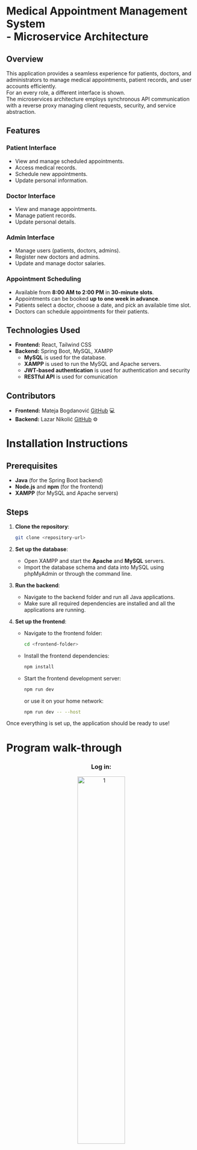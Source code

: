 # Medical Appointment Management System <br /> - Microservice Architecture


## Overview

This application provides a seamless experience for patients, doctors, and administrators to manage medical appointments, patient records, and user accounts efficiently.
<br />
For an every role, a different interface is shown.
<br />
The microservices architecture employs synchronous API communication with a reverse proxy managing client requests, security, and service abstraction.

## Features

### Patient Interface

- View and manage scheduled appointments.
- Access medical records.
- Schedule new appointments.
- Update personal information.

### Doctor Interface

- View and manage appointments.
- Manage patient records.
- Update personal details.

### Admin Interface

- Manage users (patients, doctors, admins).
- Register new doctors and admins.
- Update and manage doctor salaries.

### Appointment Scheduling

- Available from **8:00 AM to 2:00 PM** in **30-minute slots**.
- Appointments can be booked **up to one week in advance**.
- Patients select a doctor, choose a date, and pick an available time slot.
- Doctors can schedule appointments for their patients.

## Technologies Used

- **Frontend:** React, Tailwind CSS
- **Backend:** Spring Boot, MySQL, XAMPP
  - **MySQL** is used for the database.
  - **XAMPP** is used to run the MySQL and Apache servers.
  - **JWT-based authentication** is used for authentication and security
  - **RESTful API** is used for comunication
## Contributors

- **Frontend:** Mateja Bogdanović [GitHub](https://github.com/matejabogdanovic) 💻
- **Backend:** Lazar Nikolić [GitHub](https://github.com/4796) ⚙️

# Installation Instructions

## Prerequisites

- **Java** (for the Spring Boot backend)
- **Node.js** and **npm** (for the frontend)
- **XAMPP** (for MySQL and Apache servers)

## Steps

1. **Clone the repository**:
   ```bash
   git clone <repository-url>
   ```
2. **Set up the database**:

   - Open XAMPP and start the **Apache** and **MySQL** servers.
   - Import the database schema and data into MySQL using phpMyAdmin or through the command line.

3. **Run the backend**:

   - Navigate to the backend folder and run all Java applications.
   - Make sure all required dependencies are installed and all the applications are running.

4. **Set up the frontend**:
   - Navigate to the frontend folder:
     ```bash
     cd <frontend-folder>
     ```
   - Install the frontend dependencies:
     ```bash
     npm install
     ```
   - Start the frontend development server:
     ```bash
     npm run dev
     ```
     or use it on your home network:
     ```bash
     npm run dev -- --host
     ```

Once everything is set up, the application should be ready to use!



# Program walk-through
<div align="center">
  
### Log in:  <br/>
<img src="https://drive.google.com/uc?id=1r_HihTc7dNEAAc0LdTyAHV70TG0kb8eB" height="50%" width="50%" alt="1"/>
<br />
<br />

### Register:  <br/>
<img src="https://drive.google.com/uc?id=1998dc4S1v3uvbj9aELQbXuzhrA_b4YyE" height="50%" width="50%" alt="1"/>
<br />
<br />

### Patient dashboard:  <br/>
<img src="https://drive.google.com/uc?id=1wWUitGQ8rF0CY6BLJ2BOr9cnE_TxXyQb" height="50%" width="50%" alt="1"/> <br />
Patient can choose the doctor to make an appointment or cancel the appointment from the list
<br />
<br />

### Patient making an appointment:  <br/>
<img src="https://drive.google.com/uc?id=1Hlz3-xN6Kq5Z7r9j1K_2n9FCoYEUEdKB" height="50%" width="50%" alt="1"/> <br />
Patient can choose the date from the calendar and time from the list of open appointment times
<br />
<br />

### Patients earlier medical records:  <br/>
<img src="https://drive.google.com/uc?id=11AKRGRaTdShD9RJG5NO5pE9iB6BjrIrx" height="50%" width="50%" alt="1"/> <br />
Patients can see their own earlier medical redords
<br />
<br />

### Patients profile settings:  <br/>
<img src="https://drive.google.com/uc?id=1a0mNcja639NB1tSVGTQLqQckxmPfrMKr" height="50%" width="50%" alt="1"/>
<br />
<br />

### Patient editing profile information:  <br/>
<img src="https://drive.google.com/uc?id=1oaGKPYape_E-iCZ5dGjuGWIuiSoqDDNn" height="50%" width="50%" alt="1"/> 
<br />
<br />

### Changing username or password:  <br/>
<img src="https://drive.google.com/uc?id=1OaXF6a5S77wjmLErrdE8UkedYwCFLZpR" height="50%" width="50%" alt="1"/> 
<br />
<br />

### Doctors dashboard:  <br/>
<img src="https://drive.google.com/uc?id=1V4a-Srhq3kFJ_-o04oRgLcuhgZYkL5GJ" height="50%" width="50%" alt="1"/> <br />
Doctor can see their future appointments or search patients to read information, book an appointment or make, edit or delete a medical record
<br />
<br />

### Doctor chose the patient:  <br/>
<img src="https://drive.google.com/uc?id=1lLOhLxLDq5HJ2HHyciqhtveoFllrJn7t" height="50%" width="50%" alt="1"/> <br />
<img src="https://drive.google.com/uc?id=1lIPGWVFNVRx8tTdHgWLePdyzPTKDllEp" height="50%" width="50%" alt="1"/> 
<br />
<br />

### Doctors profile:  <br/>
<img src="https://drive.google.com/uc?id=14aJZSHXAvIwCfhauWQD5Gcdrz8x_Kgs9" height="50%" width="50%" alt="1"/> <br />
Editing information: <br/>
<img src="https://drive.google.com/uc?id=1F8evpG4A6UeCQmeooqEyYc69Zuy_kP1G" height="50%" width="50%" alt="1"/>
<br />
<br />

### Admins dashboard:  <br/>
<img src="https://drive.google.com/uc?id=14dXL7PD2i4O078QBxxoa6PzhoHpHm8Jh" height="50%" width="50%" alt="1"/> <br />
Admin can see all the profiles, search them, select specific profile to see more information, delete the profile or change information about a doctor
<br />
<br />

### Admin chose the doctor:  <br/>
<img src="https://drive.google.com/uc?id=1EOT19v8FdWyMWLKWvghIFKqvkENxjE3i" height="50%" width="50%" alt="1"/> <br />
Admin changing information:   <br />
<img src="https://drive.google.com/uc?id=1G96dOzAerzQch5t9bOMWAKVM_75VOYhA" height="50%" width="50%" alt="1"/>
<br />
<br />

### Admin adding a new doctor and an admin:  <br/>
 Adding a doctor: <br/>
<img src="https://drive.google.com/uc?id=1qDnm3CFyIGfBCHR1u71j4bpdyovgjbfB" height="50%" width="50%" alt="1"/> <br />
Adding an admin: <br />
<img src="https://drive.google.com/uc?id=1FKRvrMuraEH-Ddxe4uCeyYfHv4GLM3Yo" height="50%" width="50%" alt="1"/> <br />
<br />
<br />


</div>
